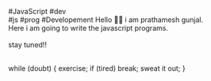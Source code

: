 #JavaScript
#dev   
#js 
#prog
#Developement
Hello 🙋‍♂️ i am prathamesh gunjal. 
<br>
Here i am going to write the javascript programs.
<br>              
stay tuned!!  
<br> 

while (doubt)
{
exercise; 
if (tired) break; 
sweat it out;
}


 
 
